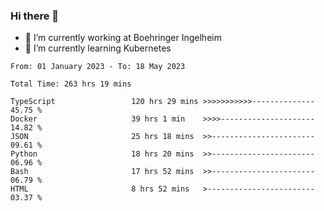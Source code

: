 ### Hi there 👋
- 🔭 I’m currently working at Boehringer Ingelheim
- 🌱 I’m currently learning Kubernetes

 
<!--START_SECTION:waka-->

```text
From: 01 January 2023 - To: 18 May 2023

Total Time: 263 hrs 19 mins

TypeScript                 120 hrs 29 mins >>>>>>>>>>>--------------   45.75 %
Docker                     39 hrs 1 min    >>>>---------------------   14.82 %
JSON                       25 hrs 18 mins  >>-----------------------   09.61 %
Python                     18 hrs 20 mins  >>-----------------------   06.96 %
Bash                       17 hrs 52 mins  >>-----------------------   06.79 %
HTML                       8 hrs 52 mins   >------------------------   03.37 %
```

<!--END_SECTION:waka-->

 
